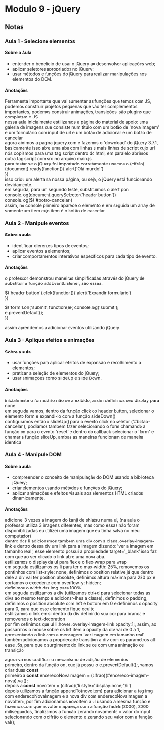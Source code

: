 # Modulo 9 - jQuery
## Notas
### Aula 1 - Selecione elementos
#### **Sobre a Aula**
* entender o benefício de usar o jQuery ao desenvolver aplicações web;
* aplicar seletores apropriados no jQuery;
* usar métodos e funções do jQuery para realizar manipulações nos elementos do DOM.
#### **Anotações**
Ferramenta importante que vai aumentar as funções que temos com JS, podemos construir projetos pequenas que vão ter complementos importantes, podemos construir animações, transições, são plugins que completam o JS  
nessa aula inicialmente estilizamos a página do material de apoio: uma galeria de imagens que consiste num titulo com um botão de 'nova imagem' e um formulário com input de url e um botão de adicionar e um botão de cancelar  
agora abrimos a pagina jquery.com e fazemos o 'download' do jQuery 3.7.1, basicamente isso abre uma aba com linhas e mais linhas de script cujo url nós copiamos para uma tag script dentro do html, em paralelo abrimos outra tag script com src no arquivo main.js  
para testar se o jQuery foi importado corretamente usamos o (cifrão)(document).ready(function(){
    alert('Olá mundo!')  
})  
isso criou um alerta na nossa página, ou seja, o jQuery está funcionando devidamente.  
em seguida, para um segundo teste, substituimos o alert por:  
console.log(document.querySelector('header button'))  
console.log($('#botao-cancelar))  
assim, no console primeiro aparece o elemento e em seguida um array de somente um item cujo item é o botão de cancelar  
### Aula 2 - Manipule eventos
#### **Sobre a aula**
* identificar dierentes tipos de eventos;
* aplicar eventos a elementos;
* criar comportamentos interativos específicos para cada tipo de evento.
#### **Anotações**
o professor demonstrou maneiras simplificadas através do jQuery de substituir a função addEventListener, são essas:  
  
$('header button').click(function(){
    alert('Expandir formulário')  
})  
  
$('form').on('submit', function(e){
    console.log('submit');  
    e.preventDefault();  
})  
  
assim aprendemos a adicionar eventos utilizando jQuery
### Aula 3 - Aplique efeitos e animações
#### **Sobre a aula**
* usar funções para aplicar efeitos de expansão e recolhimento a elementos;
* praticar a seleção de elementos do jQuery;
* usar animações como slideUp e slide Down.
#### **Anotações**
inicialmente o formulário não sera exibido, assim definimos seu display para none  
em seguida vamos, dentro da função click do header button, selecionar o elemento form e expandi-lo com a função slideDown()  
configuramos então o slideUp() para o evento click no seletor ('#botao-cancelar'), podiamos tambem fazer selecionando o form chamando a função on para o evento 'reset' e dentro do callback selecionar o 'form' e chamar a função slideUp, ambas as maneiras funcionam de maneira identica  
### Aula 4 - Manipule DOM
#### **Sobre a aula**
* compreender o conceito de manipulação do DOM usando a biblioteca jQuery;
* criar elementos usando métodos e funções do jQuery;
* aplicar animações e efeitos visuais aos elementos HTML criados dinamicamente.
#### **Anotações**
adicionei 3 vezes a imagem do kanji de shiatsu numa ul, (na aula o professor utiliza 3 imagens diferentes, mas como essas não foram disponibilizadas eu utilizei uma imagem que eu tinha salva no meu computador)  
dentro dos li adicionamos também uma div com a class .overlay-imagem-link e dentro dessa div um link para a imagem dizendo: 'ver a imagem em tamanho real', esse elemento possui a propriedade target='_blank' isso faz com que ao ser clicado o link abre uma nova aba.  
estilizamos o display da ul para flex e o flex-wrap para wrap  
em seguida estilizamos os li para ter o max-width: 25%, removemos os pontinhos com list-style: none, definimos o position relative já que dentro dele a div vai ter position absolute, definimos altura máxima para 280 px e cortamos o excedente com overflow-y: hidden;  
definimos o width das img para 100%  
em seguida estilizamos a div (utilizamos ctrl+d para selecionar todas as divs ao mesmo tempo e adicionar-lhes a classe), definimos o padding, definimos o position absolute com left e bottom em 0 e definimos o opacity para 0, para que esse elemento fique oculto  
estilizamos o link em si dentro da div definindo sua cor para branca e removemos o text-decoration  
por fim definimos que ul li:hover .overlay-imagem-link opacity:1;, assim, ao passarmos o mouse sobre os list item a opacity da div vai de 0 a 1, apresentando o link com a mensagem 'ver imagem em tamanho real'  
também adicionamos a propriedade transition a div com os parametros all ease .5s, para que o surgimento do link se de com uma animação de transição  
  
agora vamos codificar o mecanismo de adição de elementos  
primeiro, dentro da função on, que já possui o e.preventDefault();, vamos criar duas **const**  
primeiro a **const** enderecoNovaImagem = (cifrao)(#endereco-imagem-nova).val();  
depois a **const** novoItem = (cifrao)('li style="display:none;"/li')  
depois utilizamos a função appendTo(novoItem) para adicionar a tag img com enderecoNovaImagem e a nova div com enderecoNovaImagem a novoItem, por fim adicionamos novoItem a ul usando a mesma função e fazemos com que novoItem apareça com a função fadeIn(2000), 2000 milisegundos, finalizamos a função zerando novamente o valor do input selecionando com o cifrão o elemento e zerando seu valor com a função val();  

